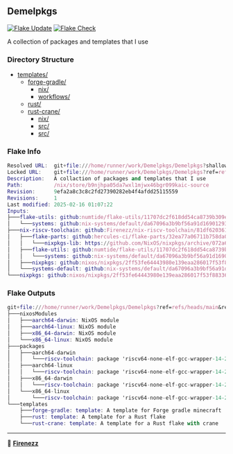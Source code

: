 ## Demelpkgs

[![Flake Update](https://github.com/Firenezz/Demelpkgs/actions/workflows/flake-update.yml/badge.svg)](https://github.com/Firenezz/Demelpkgs/blob/main/.github/workflows/flake-update.yml)
[![Flake Check](https://github.com/Firenezz/Demelpkgs/actions/workflows/flake-check.yml/badge.svg)](https://github.com/Firenezz/Demelpkgs/blob/main/.github/workflows/flake-check.yml)

A collection of packages and templates that I use
### Directory Structure

- [templates/](templates/)
  - [forge-gradle/](templates/forge-gradle/)
    - [nix/](templates/forge-gradle/nix/)
    - [workflows/](templates/forge-gradle/workflows/)
  - [rust/](templates/rust/)
  - [rust-crane/](templates/rust-crane/)
    - [nix/](templates/rust-crane/nix/)
    - [src/](templates/rust-crane/src/)
    - [src/](templates/rust/src/)

### Flake Info

```nix
Resolved URL:  git+file:///home/runner/work/Demelpkgs/Demelpkgs?shallow=1
Locked URL:    git+file:///home/runner/work/Demelpkgs/Demelpkgs?ref=refs/heads/main&rev=9efa2a8c3c8c2fd27390282eb4f4afdd25115559&shallow=1
Description:   A collaction of packages and templates that I use
Path:          /nix/store/b9njhpa05da7wxl1mjwx46bgr099kaic-source
Revision:      9efa2a8c3c8c2fd27390282eb4f4afdd25115559
Revisions:     1
Last modified: 2025-02-16 01:07:22
Inputs:
├───flake-utils: github:numtide/flake-utils/11707dc2f618dd54ca8739b309ec4fc024de578b (2024-11-13 21:27:16)
│   └───systems: github:nix-systems/default/da67096a3b9bf56a91d16901293e51ba5b49a27e (2023-04-09 08:27:08)
├───nix-riscv-toolchain: github:Firenezz/nix-riscv-toolchain/81df620361544e5b9df0f74cb9bdf2393d35044e (2025-02-16 00:43:57)
│   ├───flake-parts: github:hercules-ci/flake-parts/32ea77a06711b758da0ad9bd6a844c5740a87abd (2025-02-01 23:40:29)
│   │   └───nixpkgs-lib: https://github.com/NixOS/nixpkgs/archive/072a6db25e947df2f31aab9eccd0ab75d5b2da11.tar.gz?narHash=sha256-vJzFZGaCpnmo7I6i416HaBLpC%2BhvcURh/BQwROcGIp8%3D (2025-02-01 23:35:42)
│   ├───flake-utils: github:numtide/flake-utils/11707dc2f618dd54ca8739b309ec4fc024de578b (2024-11-13 21:27:16)
│   │   └───systems: github:nix-systems/default/da67096a3b9bf56a91d16901293e51ba5b49a27e (2023-04-09 08:27:08)
│   ├───nixpkgs: github:nixos/nixpkgs/2ff53fe64443980e139eaa286017f53f88336dd0 (2025-02-13 11:42:38)
│   └───systems-default: github:nix-systems/default/da67096a3b9bf56a91d16901293e51ba5b49a27e (2023-04-09 08:27:08)
└───nixpkgs: github:nixos/nixpkgs/2ff53fe64443980e139eaa286017f53f88336dd0 (2025-02-13 11:42:38)

```

### Flake Outputs

```nix
git+file:///home/runner/work/Demelpkgs/Demelpkgs?ref=refs/heads/main&rev=9efa2a8c3c8c2fd27390282eb4f4afdd25115559&shallow=1
├───nixosModules
│   ├───aarch64-darwin: NixOS module
│   ├───aarch64-linux: NixOS module
│   ├───x86_64-darwin: NixOS module
│   └───x86_64-linux: NixOS module
├───packages
│   ├───aarch64-darwin
│   │   └───riscv-toolchain: package 'riscv64-none-elf-gcc-wrapper-14-20241116'
│   ├───aarch64-linux
│   │   └───riscv-toolchain: package 'riscv64-none-elf-gcc-wrapper-14-20241116'
│   ├───x86_64-darwin
│   │   └───riscv-toolchain: package 'riscv64-none-elf-gcc-wrapper-14-20241116'
│   └───x86_64-linux
│       └───riscv-toolchain: package 'riscv64-none-elf-gcc-wrapper-14-20241116'
└───templates
    ├───forge-gradle: template: A template for Forge gradle minecraft
    ├───rust: template: A template for a Rust flake
    └───rust-crane: template: A template for a Rust flake with crane

```

---

👤 [**Firenezz**](https://github.com/Firenezz)
